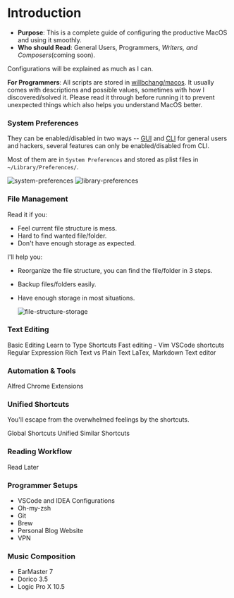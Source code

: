 # Introduction

* **Purpose**: This is a complete guide of configuring the productive MacOS and using it smoothly. 
* **Who should Read**: General Users, Programmers, _Writers, and Composers_\(coming soon\).

Configurations will be explained as much as I can.

**For Programmers**: All scripts are stored in [willbchang/macos](https://github.com/willbchang/macos). It usually comes with descriptions and possible values, sometimes with how I discovered/solved it. Please read it through before running it to prevent unexpected things which also helps you understand MacOS better.

### System Preferences

They can be enabled/disabled in two ways -- [GUI](https://en.wikipedia.org/wiki/Graphical_user_interface) and [CLI](https://en.wikipedia.org/wiki/Command-line_interface) for general users and hackers, several features can only be enabled/disabled from CLI.

Most of them are in `System Preferences` and stored as plist files in `~/Library/Preferences/`.

![system-preferences](https://github.com/willbchang-book/the-productive-macos/tree/664c7e634a1e00117281e89609fea194e82a5d6e/system-preferences.png) ![library-preferences](https://github.com/willbchang-book/the-productive-macos/tree/664c7e634a1e00117281e89609fea194e82a5d6e/library-preferences.png)

### File Management

Read it if you:

* Feel current file structure is mess.
* Hard to find wanted file/folder.
* Don't have enough storage as expected.

I'll help you:

* Reorganize the file structure, you can find the file/folder in 3 steps.
* Backup files/folders easily.
* Have enough storage in most situations.

  ![file-structure-storage](https://github.com/willbchang-book/the-productive-macos/tree/664c7e634a1e00117281e89609fea194e82a5d6e/file-structure-storage.png)

### Text Editing

Basic Editing Learn to Type Shortcuts Fast editing - Vim VSCode shortcuts Regular Expression Rich Text vs Plain Text LaTex, Markdown Text editor

### Automation & Tools

Alfred Chrome Extensions

### Unified Shortcuts

You'll escape from the overwhelmed feelings by the shortcuts.

Global Shortcuts Unified Similar Shortcuts

### Reading Workflow

Read Later

### Programmer Setups

* VSCode and IDEA Configurations
* Oh-my-zsh
* Git
* Brew
* Personal Blog Website
* VPN

### Music Composition

* EarMaster 7
* Dorico 3.5
* Logic Pro X 10.5

